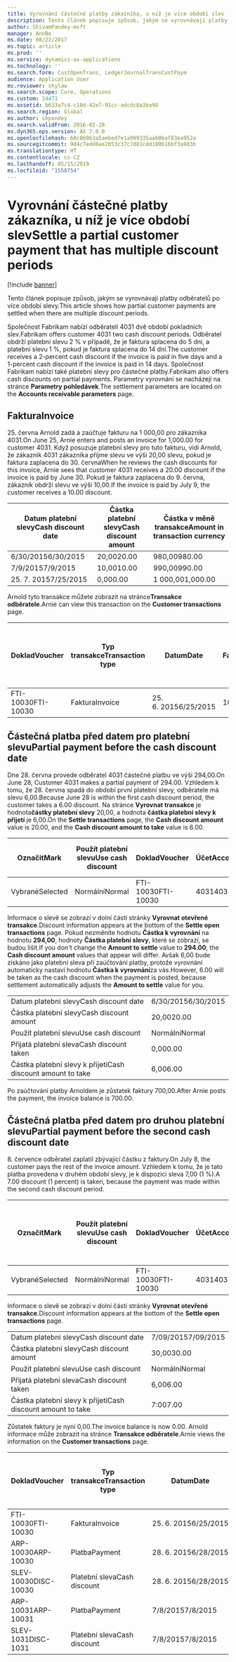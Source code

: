 ```yaml
---
title: Vyrovnání částečné platby zákazníka, u níž je více období slev
description: Tento článek popisuje způsob, jakým se vyrovnávají platby odběratelů po více období slevy.
author: ShivamPandey-msft
manager: AnnBe
ms.date: 08/22/2017
ms.topic: article
ms.prod: ''
ms.service: dynamics-ax-applications
ms.technology: ''
ms.search.form: CustOpenTrans, LedgerJournalTransCustPaym
audience: Application User
ms.reviewer: shylaw
ms.search.scope: Core, Operations
ms.custom: 14471
ms.assetid: b633a7c4-c18d-42e7-91cc-adcdc8a3ba98
ms.search.region: Global
ms.author: shpandey
ms.search.validFrom: 2016-02-28
ms.dyn365.ops.version: AX 7.0.0
ms.openlocfilehash: 60c8b9b3a5aebed7e1a999335aab0baf83ea952a
ms.sourcegitcommit: 9d4c7edd0ae2053c37c7d81cdd180b16bf3a9d3b
ms.translationtype: HT
ms.contentlocale: cs-CZ
ms.lasthandoff: 05/15/2019
ms.locfileid: "1558754"
---
```

# <a name="settle-a-partial-customer-payment-that-has-multiple-discount-periods"></a><span data-ttu-id="0d799-103">Vyrovnání částečné platby zákazníka, u níž je více období slev</span><span class="sxs-lookup"><span data-stu-id="0d799-103">Settle a partial customer payment that has multiple discount periods</span></span>

[!include [banner](../includes/banner.md)]

<span data-ttu-id="0d799-104">Tento článek popisuje způsob, jakým se vyrovnávají platby odběratelů po více období slevy.</span><span class="sxs-lookup"><span data-stu-id="0d799-104">This article shows how partial customer payments are settled when there are multiple discount periods.</span></span>

<span data-ttu-id="0d799-105">Společnost Fabrikam nabízí odběrateli 4031 dvě období pokladních slev.</span><span class="sxs-lookup"><span data-stu-id="0d799-105">Fabrikam offers customer 4031 two cash discount periods.</span></span> <span data-ttu-id="0d799-106">Odběratel obdrží platební slevu 2 % v případě, že je faktura splacena do 5 dní, a platební slevu 1 %, pokud je faktura splacena do 14 dní.</span><span class="sxs-lookup"><span data-stu-id="0d799-106">The customer receives a 2-percent cash discount if the invoice is paid in five days and a 1-percent cash discount if the invoice is paid in 14 days.</span></span> <span data-ttu-id="0d799-107">Společnost Fabrikam nabízí také platební slevy pro částečné platby.</span><span class="sxs-lookup"><span data-stu-id="0d799-107">Fabrikam also offers cash discounts on partial payments.</span></span> <span data-ttu-id="0d799-108">Parametry vyrovnání se nacházejí na stránce **Parametry pohledávek**.</span><span class="sxs-lookup"><span data-stu-id="0d799-108">The settlement parameters are located on the **Accounts receivable parameters** page.</span></span>

## <a name="invoice"></a><span data-ttu-id="0d799-109">Faktura</span><span class="sxs-lookup"><span data-stu-id="0d799-109">Invoice</span></span>
<span data-ttu-id="0d799-110">25. června Arnold zadá a zaúčtuje fakturu na 1 000,00 pro zákazníka 4031.</span><span class="sxs-lookup"><span data-stu-id="0d799-110">On June 25, Arnie enters and posts an invoice for 1,000.00 for customer 4031.</span></span> <span data-ttu-id="0d799-111">Když posuzuje platební slevy pro tuto fakturu, vidí Arnold, že zákazník 4031 zákazníka přijme slevu ve výši 20,00 slevu, pokud je faktura zaplacena do 30. června</span><span class="sxs-lookup"><span data-stu-id="0d799-111">When he reviews the cash discounts for this invoice, Arnie sees that customer 4031 receives a 20.00 discount if the invoice is paid by June 30.</span></span> <span data-ttu-id="0d799-112">Pokud je faktura zaplacena do 9. června, zákazník obdrží slevu ve výši 10,00.</span><span class="sxs-lookup"><span data-stu-id="0d799-112">If the invoice is paid by July 9, the customer receives a 10.00 discount.</span></span>

| <span data-ttu-id="0d799-113">Datum platební slevy</span><span class="sxs-lookup"><span data-stu-id="0d799-113">Cash discount date</span></span> | <span data-ttu-id="0d799-114">Částka platební slevy</span><span class="sxs-lookup"><span data-stu-id="0d799-114">Cash discount amount</span></span> | <span data-ttu-id="0d799-115">Částka v měně transakce</span><span class="sxs-lookup"><span data-stu-id="0d799-115">Amount in transaction currency</span></span> |
|--------------------|----------------------|--------------------------------|
| <span data-ttu-id="0d799-116">6/30/2015</span><span class="sxs-lookup"><span data-stu-id="0d799-116">6/30/2015</span></span>          | <span data-ttu-id="0d799-117">20,00</span><span class="sxs-lookup"><span data-stu-id="0d799-117">20.00</span></span>                | <span data-ttu-id="0d799-118">980,00</span><span class="sxs-lookup"><span data-stu-id="0d799-118">980.00</span></span>                         |
| <span data-ttu-id="0d799-119">7/9/2015</span><span class="sxs-lookup"><span data-stu-id="0d799-119">7/9/2015</span></span>           | <span data-ttu-id="0d799-120">10,00</span><span class="sxs-lookup"><span data-stu-id="0d799-120">10.00</span></span>                | <span data-ttu-id="0d799-121">990,00</span><span class="sxs-lookup"><span data-stu-id="0d799-121">990.00</span></span>                         |
| <span data-ttu-id="0d799-122">25. 7. 2015</span><span class="sxs-lookup"><span data-stu-id="0d799-122">7/25/2015</span></span>          | <span data-ttu-id="0d799-123">0,00</span><span class="sxs-lookup"><span data-stu-id="0d799-123">0.00</span></span>                 | <span data-ttu-id="0d799-124">1 000,00</span><span class="sxs-lookup"><span data-stu-id="0d799-124">1,000.00</span></span>                       |

<span data-ttu-id="0d799-125">Arnold tyto transakce můžete zobrazit na stránce**Transakce odběratele**.</span><span class="sxs-lookup"><span data-stu-id="0d799-125">Arnie can view this transaction on the **Customer transactions** page.</span></span>

| <span data-ttu-id="0d799-126">Doklad</span><span class="sxs-lookup"><span data-stu-id="0d799-126">Voucher</span></span>   | <span data-ttu-id="0d799-127">Typ transakce</span><span class="sxs-lookup"><span data-stu-id="0d799-127">Transaction type</span></span> | <span data-ttu-id="0d799-128">Datum</span><span class="sxs-lookup"><span data-stu-id="0d799-128">Date</span></span>      | <span data-ttu-id="0d799-129">Faktura</span><span class="sxs-lookup"><span data-stu-id="0d799-129">Invoice</span></span> | <span data-ttu-id="0d799-130">Částka Má dáti v transakční měně</span><span class="sxs-lookup"><span data-stu-id="0d799-130">Amount in transaction currency debit</span></span> | <span data-ttu-id="0d799-131">Částka Dal v transakční měně</span><span class="sxs-lookup"><span data-stu-id="0d799-131">Amount in transaction currency credit</span></span> | <span data-ttu-id="0d799-132">Zůstatek</span><span class="sxs-lookup"><span data-stu-id="0d799-132">Balance</span></span>  | <span data-ttu-id="0d799-133">Měna</span><span class="sxs-lookup"><span data-stu-id="0d799-133">Currency</span></span> |
|-----------|------------------|-----------|---------|--------------------------------------|---------------------------------------|----------|----------|
| <span data-ttu-id="0d799-134">FTI-10030</span><span class="sxs-lookup"><span data-stu-id="0d799-134">FTI-10030</span></span> | <span data-ttu-id="0d799-135">Faktura</span><span class="sxs-lookup"><span data-stu-id="0d799-135">Invoice</span></span>          | <span data-ttu-id="0d799-136">25. 6. 2015</span><span class="sxs-lookup"><span data-stu-id="0d799-136">6/25/2015</span></span> | <span data-ttu-id="0d799-137">10030</span><span class="sxs-lookup"><span data-stu-id="0d799-137">10030</span></span>   | <span data-ttu-id="0d799-138">1 000,00</span><span class="sxs-lookup"><span data-stu-id="0d799-138">1,000.00</span></span>                             |                                       | <span data-ttu-id="0d799-139">1 000,00</span><span class="sxs-lookup"><span data-stu-id="0d799-139">1,000.00</span></span> | <span data-ttu-id="0d799-140">USD</span><span class="sxs-lookup"><span data-stu-id="0d799-140">USD</span></span>      |

## <a name="partial-payment-before-the-cash-discount-date"></a><span data-ttu-id="0d799-141">Částečná platba před datem pro platební slevu</span><span class="sxs-lookup"><span data-stu-id="0d799-141">Partial payment before the cash discount date</span></span>
<span data-ttu-id="0d799-142">Dne 28. června provede odběratel 4031 částečné platbu ve výši 294,00.</span><span class="sxs-lookup"><span data-stu-id="0d799-142">On June 28, Customer 4031 makes a partial payment of 294.00.</span></span> <span data-ttu-id="0d799-143">Vzhledem k tomu, že 28. června spadá do období první platební slevy, odběratele má slevu 6,00.</span><span class="sxs-lookup"><span data-stu-id="0d799-143">Because June 28 is within the first cash discount period, the customer takes a 6.00 discount.</span></span> <span data-ttu-id="0d799-144">Na stránce **Vyrovnat transakce** je hodnota**částky platební slevy** 20,00, a hodnota **částka platební slevy k přijetí** je 6,00.</span><span class="sxs-lookup"><span data-stu-id="0d799-144">On the **Settle transactions** page, the **Cash discount amount** value is 20.00, and the **Cash discount amount to take** value is 6.00.</span></span>

| <span data-ttu-id="0d799-145">Označit</span><span class="sxs-lookup"><span data-stu-id="0d799-145">Mark</span></span>     | <span data-ttu-id="0d799-146">Použít platební slevu</span><span class="sxs-lookup"><span data-stu-id="0d799-146">Use cash discount</span></span> | <span data-ttu-id="0d799-147">Doklad</span><span class="sxs-lookup"><span data-stu-id="0d799-147">Voucher</span></span>   | <span data-ttu-id="0d799-148">Účet</span><span class="sxs-lookup"><span data-stu-id="0d799-148">Account</span></span> | <span data-ttu-id="0d799-149">Datum</span><span class="sxs-lookup"><span data-stu-id="0d799-149">Date</span></span>      | <span data-ttu-id="0d799-150">Datum splatnosti</span><span class="sxs-lookup"><span data-stu-id="0d799-150">Due date</span></span>  | <span data-ttu-id="0d799-151">Faktura</span><span class="sxs-lookup"><span data-stu-id="0d799-151">Invoice</span></span> | <span data-ttu-id="0d799-152">Částka v měně transakce</span><span class="sxs-lookup"><span data-stu-id="0d799-152">Amount in transaction currency</span></span> | <span data-ttu-id="0d799-153">Měna</span><span class="sxs-lookup"><span data-stu-id="0d799-153">Currency</span></span> | <span data-ttu-id="0d799-154">Částka k vyrovnání</span><span class="sxs-lookup"><span data-stu-id="0d799-154">Amount to settle</span></span> |
|----------|-------------------|-----------|---------|-----------|-----------|---------|--------------------------------|----------|------------------|
| <span data-ttu-id="0d799-155">Vybrané</span><span class="sxs-lookup"><span data-stu-id="0d799-155">Selected</span></span> | <span data-ttu-id="0d799-156">Normální</span><span class="sxs-lookup"><span data-stu-id="0d799-156">Normal</span></span>            | <span data-ttu-id="0d799-157">FTI-10030</span><span class="sxs-lookup"><span data-stu-id="0d799-157">FTI-10030</span></span> | <span data-ttu-id="0d799-158">4031</span><span class="sxs-lookup"><span data-stu-id="0d799-158">4031</span></span>    | <span data-ttu-id="0d799-159">25. 6. 2015</span><span class="sxs-lookup"><span data-stu-id="0d799-159">6/25/2015</span></span> | <span data-ttu-id="0d799-160">25. 7. 2015</span><span class="sxs-lookup"><span data-stu-id="0d799-160">7/25/2015</span></span> | <span data-ttu-id="0d799-161">10030</span><span class="sxs-lookup"><span data-stu-id="0d799-161">10030</span></span>   | <span data-ttu-id="0d799-162">1 000,00</span><span class="sxs-lookup"><span data-stu-id="0d799-162">1,000.00</span></span>                       | <span data-ttu-id="0d799-163">USD</span><span class="sxs-lookup"><span data-stu-id="0d799-163">USD</span></span>      | <span data-ttu-id="0d799-164">294,00</span><span class="sxs-lookup"><span data-stu-id="0d799-164">294.00</span></span>           |

<span data-ttu-id="0d799-165">Informace o slevě se zobrazí v dolní části stránky **Vyrovnat otevřené transakce**.</span><span class="sxs-lookup"><span data-stu-id="0d799-165">Discount information appears at the bottom of the **Settle open transactions** page.</span></span> <span data-ttu-id="0d799-166">Pokud nezměníte hodnotu **Částka k vyrovnání** na hodnotu **294,00**, hodnoty **Částka platební slevy**, které se zobrazí, se budou lišit.</span><span class="sxs-lookup"><span data-stu-id="0d799-166">If you don't change the **Amount to settle** value to **294.00**, the **Cash discount amount** values that appear will differ.</span></span> <span data-ttu-id="0d799-167">Avšak 6,00 bude získáno jako platební sleva při zaúčtování platby, protože vyrovnání automaticky nastaví hodnotu **Částka k vyrovnání**za vás.</span><span class="sxs-lookup"><span data-stu-id="0d799-167">However, 6.00 will be taken as the cash discount when the payment is posted, because settlement automatically adjusts the **Amount to settle** value for you.</span></span>

|                              |           |
|------------------------------|-----------|
| <span data-ttu-id="0d799-168">Datum platební slevy</span><span class="sxs-lookup"><span data-stu-id="0d799-168">Cash discount date</span></span>           | <span data-ttu-id="0d799-169">6/30/2015</span><span class="sxs-lookup"><span data-stu-id="0d799-169">6/30/2015</span></span> |
| <span data-ttu-id="0d799-170">Částka platební slevy</span><span class="sxs-lookup"><span data-stu-id="0d799-170">Cash discount amount</span></span>         | <span data-ttu-id="0d799-171">20,00</span><span class="sxs-lookup"><span data-stu-id="0d799-171">20.00</span></span>     |
| <span data-ttu-id="0d799-172">Použít platební slevu</span><span class="sxs-lookup"><span data-stu-id="0d799-172">Use cash discount</span></span>            | <span data-ttu-id="0d799-173">Normální</span><span class="sxs-lookup"><span data-stu-id="0d799-173">Normal</span></span>    |
| <span data-ttu-id="0d799-174">Přijatá platební sleva</span><span class="sxs-lookup"><span data-stu-id="0d799-174">Cash discount taken</span></span>          | <span data-ttu-id="0d799-175">0,00</span><span class="sxs-lookup"><span data-stu-id="0d799-175">0.00</span></span>      |
| <span data-ttu-id="0d799-176">Částka platební slevy k přijetí</span><span class="sxs-lookup"><span data-stu-id="0d799-176">Cash discount amount to take</span></span> | <span data-ttu-id="0d799-177">6,00</span><span class="sxs-lookup"><span data-stu-id="0d799-177">6.00</span></span>      |

<span data-ttu-id="0d799-178">Po zaúčtování platby Arnoldem je zůstatek faktury 700,00.</span><span class="sxs-lookup"><span data-stu-id="0d799-178">After Arnie posts the payment, the invoice balance is 700.00.</span></span>

## <a name="partial-payment-before-the-second-cash-discount-date"></a><span data-ttu-id="0d799-179">Částečná platba před datem pro druhou platební slevu</span><span class="sxs-lookup"><span data-stu-id="0d799-179">Partial payment before the second cash discount date</span></span>
<span data-ttu-id="0d799-180">8. července odběratel zaplatil zbývající částku z faktury.</span><span class="sxs-lookup"><span data-stu-id="0d799-180">On July 8, the customer pays the rest of the invoice amount.</span></span> <span data-ttu-id="0d799-181">Vzhledem k tomu, že je tato platba provedena v druhém období slevy, je k dispozici sleva 7,00 (1 %).</span><span class="sxs-lookup"><span data-stu-id="0d799-181">A 7.00 discount (1 percent) is taken, because the payment was made within the second cash discount period.</span></span>

| <span data-ttu-id="0d799-182">Označit</span><span class="sxs-lookup"><span data-stu-id="0d799-182">Mark</span></span>     | <span data-ttu-id="0d799-183">Použít platební slevu</span><span class="sxs-lookup"><span data-stu-id="0d799-183">Use cash discount</span></span> | <span data-ttu-id="0d799-184">Doklad</span><span class="sxs-lookup"><span data-stu-id="0d799-184">Voucher</span></span>   | <span data-ttu-id="0d799-185">Účet</span><span class="sxs-lookup"><span data-stu-id="0d799-185">Account</span></span> | <span data-ttu-id="0d799-186">Datum</span><span class="sxs-lookup"><span data-stu-id="0d799-186">Date</span></span>      | <span data-ttu-id="0d799-187">Datum splatnosti</span><span class="sxs-lookup"><span data-stu-id="0d799-187">Due date</span></span>  | <span data-ttu-id="0d799-188">Faktura</span><span class="sxs-lookup"><span data-stu-id="0d799-188">Invoice</span></span> | <span data-ttu-id="0d799-189">Částka Má dáti v transakční měně</span><span class="sxs-lookup"><span data-stu-id="0d799-189">Amount in transaction currency debit</span></span> | <span data-ttu-id="0d799-190">Částka Dal v transakční měně</span><span class="sxs-lookup"><span data-stu-id="0d799-190">Amount in transaction currency credit</span></span> | <span data-ttu-id="0d799-191">Měna</span><span class="sxs-lookup"><span data-stu-id="0d799-191">Currency</span></span> | <span data-ttu-id="0d799-192">Částka k vyrovnání</span><span class="sxs-lookup"><span data-stu-id="0d799-192">Amount to settle</span></span> |
|----------|-------------------|-----------|---------|-----------|-----------|---------|--------------------------------------|---------------------------------------|----------|------------------|
| <span data-ttu-id="0d799-193">Vybrané</span><span class="sxs-lookup"><span data-stu-id="0d799-193">Selected</span></span> | <span data-ttu-id="0d799-194">Normální</span><span class="sxs-lookup"><span data-stu-id="0d799-194">Normal</span></span>            | <span data-ttu-id="0d799-195">FTI-10030</span><span class="sxs-lookup"><span data-stu-id="0d799-195">FTI-10030</span></span> | <span data-ttu-id="0d799-196">4031</span><span class="sxs-lookup"><span data-stu-id="0d799-196">4031</span></span>    | <span data-ttu-id="0d799-197">25. 6. 2015</span><span class="sxs-lookup"><span data-stu-id="0d799-197">6/25/2015</span></span> | <span data-ttu-id="0d799-198">25. 7. 2015</span><span class="sxs-lookup"><span data-stu-id="0d799-198">7/25/2015</span></span> | <span data-ttu-id="0d799-199">10030</span><span class="sxs-lookup"><span data-stu-id="0d799-199">10030</span></span>   | <span data-ttu-id="0d799-200">700,00</span><span class="sxs-lookup"><span data-stu-id="0d799-200">700.00</span></span>                               |                                       | <span data-ttu-id="0d799-201">USD</span><span class="sxs-lookup"><span data-stu-id="0d799-201">USD</span></span>      | <span data-ttu-id="0d799-202">693,00</span><span class="sxs-lookup"><span data-stu-id="0d799-202">693.00</span></span>           |

<span data-ttu-id="0d799-203">Informace o slevě se zobrazí v dolní části stránky **Vyrovnat otevřené transakce**.</span><span class="sxs-lookup"><span data-stu-id="0d799-203">Discount information appears at the bottom of the **Settle open transactions** page.</span></span>

|                              |           |
|------------------------------|-----------|
| <span data-ttu-id="0d799-204">Datum platební slevy</span><span class="sxs-lookup"><span data-stu-id="0d799-204">Cash discount date</span></span>           | <span data-ttu-id="0d799-205">7/09/2015</span><span class="sxs-lookup"><span data-stu-id="0d799-205">7/09/2015</span></span> |
| <span data-ttu-id="0d799-206">Částka platební slevy</span><span class="sxs-lookup"><span data-stu-id="0d799-206">Cash discount amount</span></span>         | <span data-ttu-id="0d799-207">30,00</span><span class="sxs-lookup"><span data-stu-id="0d799-207">30.00</span></span>     |
| <span data-ttu-id="0d799-208">Použít platební slevu</span><span class="sxs-lookup"><span data-stu-id="0d799-208">Use cash discount</span></span>            | <span data-ttu-id="0d799-209">Normální</span><span class="sxs-lookup"><span data-stu-id="0d799-209">Normal</span></span>    |
| <span data-ttu-id="0d799-210">Přijatá platební sleva</span><span class="sxs-lookup"><span data-stu-id="0d799-210">Cash discount taken</span></span>          | <span data-ttu-id="0d799-211">6,00</span><span class="sxs-lookup"><span data-stu-id="0d799-211">6.00</span></span>      |
| <span data-ttu-id="0d799-212">Částka platební slevy k přijetí</span><span class="sxs-lookup"><span data-stu-id="0d799-212">Cash discount amount to take</span></span> | <span data-ttu-id="0d799-213">7:00</span><span class="sxs-lookup"><span data-stu-id="0d799-213">7.00</span></span>      |

<span data-ttu-id="0d799-214">Zůstatek faktury je nyní 0,00.</span><span class="sxs-lookup"><span data-stu-id="0d799-214">The invoice balance is now 0.00.</span></span> <span data-ttu-id="0d799-215">Arnold informace může zobrazit na stránce **Transakce odběratele**.</span><span class="sxs-lookup"><span data-stu-id="0d799-215">Arnie views the information on the **Customer transactions** page.</span></span>

| <span data-ttu-id="0d799-216">Doklad</span><span class="sxs-lookup"><span data-stu-id="0d799-216">Voucher</span></span>    | <span data-ttu-id="0d799-217">Typ transakce</span><span class="sxs-lookup"><span data-stu-id="0d799-217">Transaction type</span></span> | <span data-ttu-id="0d799-218">Datum</span><span class="sxs-lookup"><span data-stu-id="0d799-218">Date</span></span>      | <span data-ttu-id="0d799-219">Faktura</span><span class="sxs-lookup"><span data-stu-id="0d799-219">Invoice</span></span> | <span data-ttu-id="0d799-220">Částka Má dáti v transakční měně</span><span class="sxs-lookup"><span data-stu-id="0d799-220">Amount in transaction currency debit</span></span> | <span data-ttu-id="0d799-221">Částka Dal v transakční měně</span><span class="sxs-lookup"><span data-stu-id="0d799-221">Amount in transaction currency credit</span></span> | <span data-ttu-id="0d799-222">Zůstatek</span><span class="sxs-lookup"><span data-stu-id="0d799-222">Balance</span></span> | <span data-ttu-id="0d799-223">Měna</span><span class="sxs-lookup"><span data-stu-id="0d799-223">Currency</span></span> |
|------------|------------------|-----------|---------|--------------------------------------|---------------------------------------|---------|----------|
| <span data-ttu-id="0d799-224">FTI-10030</span><span class="sxs-lookup"><span data-stu-id="0d799-224">FTI-10030</span></span>  | <span data-ttu-id="0d799-225">Faktura</span><span class="sxs-lookup"><span data-stu-id="0d799-225">Invoice</span></span>          | <span data-ttu-id="0d799-226">25. 6. 2015</span><span class="sxs-lookup"><span data-stu-id="0d799-226">6/25/2015</span></span> | <span data-ttu-id="0d799-227">10030</span><span class="sxs-lookup"><span data-stu-id="0d799-227">10030</span></span>   | <span data-ttu-id="0d799-228">1 000,00</span><span class="sxs-lookup"><span data-stu-id="0d799-228">1,000.00</span></span>                             |                                       | <span data-ttu-id="0d799-229">0,00</span><span class="sxs-lookup"><span data-stu-id="0d799-229">0.00</span></span>    | <span data-ttu-id="0d799-230">USD</span><span class="sxs-lookup"><span data-stu-id="0d799-230">USD</span></span>      |
| <span data-ttu-id="0d799-231">ARP-10030</span><span class="sxs-lookup"><span data-stu-id="0d799-231">ARP-10030</span></span>  |  <span data-ttu-id="0d799-232">Platba</span><span class="sxs-lookup"><span data-stu-id="0d799-232">Payment</span></span>         | <span data-ttu-id="0d799-233">28. 6. 2015</span><span class="sxs-lookup"><span data-stu-id="0d799-233">6/28/2015</span></span> |         |                                      | <span data-ttu-id="0d799-234">294,00</span><span class="sxs-lookup"><span data-stu-id="0d799-234">294.00</span></span>                                | <span data-ttu-id="0d799-235">0,00</span><span class="sxs-lookup"><span data-stu-id="0d799-235">0.00</span></span>    | <span data-ttu-id="0d799-236">USD</span><span class="sxs-lookup"><span data-stu-id="0d799-236">USD</span></span>      |
| <span data-ttu-id="0d799-237">SLEV-10030</span><span class="sxs-lookup"><span data-stu-id="0d799-237">DISC-10030</span></span> |  <span data-ttu-id="0d799-238">Platební sleva</span><span class="sxs-lookup"><span data-stu-id="0d799-238">Cash discount</span></span>   | <span data-ttu-id="0d799-239">28. 6. 2015</span><span class="sxs-lookup"><span data-stu-id="0d799-239">6/28/2015</span></span> |         |                                      | <span data-ttu-id="0d799-240">6,00</span><span class="sxs-lookup"><span data-stu-id="0d799-240">6.00</span></span>                                  | <span data-ttu-id="0d799-241">0,00</span><span class="sxs-lookup"><span data-stu-id="0d799-241">0.00</span></span>    | <span data-ttu-id="0d799-242">USD</span><span class="sxs-lookup"><span data-stu-id="0d799-242">USD</span></span>      |
| <span data-ttu-id="0d799-243">ARP-10031</span><span class="sxs-lookup"><span data-stu-id="0d799-243">ARP-10031</span></span>  |  <span data-ttu-id="0d799-244">Platba</span><span class="sxs-lookup"><span data-stu-id="0d799-244">Payment</span></span>         | <span data-ttu-id="0d799-245">7/8/2015</span><span class="sxs-lookup"><span data-stu-id="0d799-245">7/8/2015</span></span>  |         |                                      | <span data-ttu-id="0d799-246">693,00</span><span class="sxs-lookup"><span data-stu-id="0d799-246">693.00</span></span>                                | <span data-ttu-id="0d799-247">0,00</span><span class="sxs-lookup"><span data-stu-id="0d799-247">0.00</span></span>    | <span data-ttu-id="0d799-248">USD</span><span class="sxs-lookup"><span data-stu-id="0d799-248">USD</span></span>      |
| <span data-ttu-id="0d799-249">SLEV-1031</span><span class="sxs-lookup"><span data-stu-id="0d799-249">DISC-1031</span></span>  |  <span data-ttu-id="0d799-250">Platební sleva</span><span class="sxs-lookup"><span data-stu-id="0d799-250">Cash discount</span></span>   | <span data-ttu-id="0d799-251">7/8/2015</span><span class="sxs-lookup"><span data-stu-id="0d799-251">7/8/2015</span></span>  |         |                                      | <span data-ttu-id="0d799-252">7:00</span><span class="sxs-lookup"><span data-stu-id="0d799-252">7.00</span></span>                                  | <span data-ttu-id="0d799-253">0,00</span><span class="sxs-lookup"><span data-stu-id="0d799-253">0.00</span></span>    | <span data-ttu-id="0d799-254">USD</span><span class="sxs-lookup"><span data-stu-id="0d799-254">USD</span></span>      |





